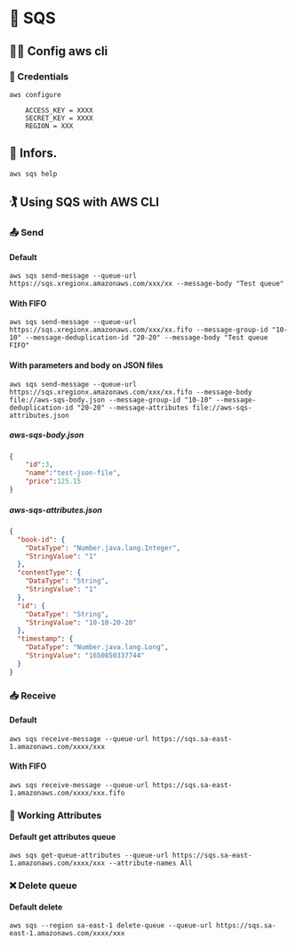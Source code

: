 # 📨 SQS
## 🧙‍♂️ Config aws cli
### 🔑 Credentials
`aws configure`
```
    ACCESS_KEY = XXXX
    SECRET_KEY = XXXX
    REGION = XXX
```
## 📃 Infors.
```shell
aws sqs help
```
## 🏌️ Using SQS with AWS CLI
### 📤 Send
#### Default
```shell
aws sqs send-message --queue-url https://sqs.xregionx.amazonaws.com/xxx/xx --message-body "Test queue"
```
#### With FIFO
```shell
aws sqs send-message --queue-url https://sqs.xregionx.amazonaws.com/xxx/xx.fifo --message-group-id "10-10" --message-deduplication-id "20-20" --message-body "Test queue FIFO"
```
#### With parameters and body on JSON files
```shell
aws sqs send-message --queue-url https://sqs.xregionx.amazonaws.com/xxx/xx.fifo --message-body file://aws-sqs-body.json --message-group-id "10-10" --message-deduplication-id "20-20" --message-attributes file://aws-sqs-attributes.json
```
##### aws-sqs-body.json
```json
{
    "id":3, 
    "name":"test-json-file", 
    "price":125.15
}
```
##### aws-sqs-attributes.json
```json
{
  "book-id": {
    "DataType": "Number.java.lang.Integer",
    "StringValue": "1"
  },
  "contentType": {
    "DataType": "String",
    "StringValue": "1"
  },
  "id": {
    "DataType": "String",
    "StringValue": "10-10-20-20"
  },
  "timestamp": {
    "DataType": "Number.java.lang.Long",
    "StringValue": "1650850337744"
  }
}
```
### 📥 Receive
#### Default
```shell
aws sqs receive-message --queue-url https://sqs.sa-east-1.amazonaws.com/xxxx/xxx
```
#### With FIFO
```shell
aws sqs receive-message --queue-url https://sqs.sa-east-1.amazonaws.com/xxxx/xxx.fifo
```
### 🙆 Working Attributes
#### Default get attributes queue
```shell
aws sqs get-queue-attributes --queue-url https://sqs.sa-east-1.amazonaws.com/xxxx/xxx --attribute-names All
```
### ❌ Delete queue
#### Default delete
```shell
aws sqs --region sa-east-1 delete-queue --queue-url https://sqs.sa-east-1.amazonaws.com/xxxx/xxx
```

